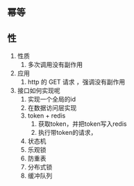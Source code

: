 ## 幂等

## 性

1. 性质
   1. 多次调用没有副作用
2. 应用
   1. http 的 GET 请求 ，强调没有副作用
3. 接口如何实现呢
   1. 实现一个全局的id
   2. 在数据访问层实现
   3. token + redis 
      1. 获取token，并把token写入redis
      2. 执行带token的请求，
   4. 状态机
   5. 乐观锁
   6. 防重表
   7. 分布式锁
   8. 缓冲队列

